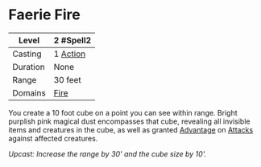 # Faerie Fire

| Level    | 2 #Spell2                                           |
| -------- | --------------------------------------------------- |
| Casting  | 1 [Action](../../../../Game%20Procedures/Action.md) |
| Duration | None                                                |
| Range    | 30 feet                                             |
| Domains  | [Fire](../../../Spell%20Domains/Fire.md)            |

You create a 10 foot cube on a point you can see within range. Bright purplish pink magical dust encompasses that cube, revealing all invisible items and creatures in the cube, as well as granted [Advantage](../../../../Game%20Procedures/Dice%20Rolls/Advantage.md) on [Attacks](../../../../Game%20Procedures/Attack.md) against affected creatures.

*Upcast: Increase the range by 30' and the cube size by 10'.*